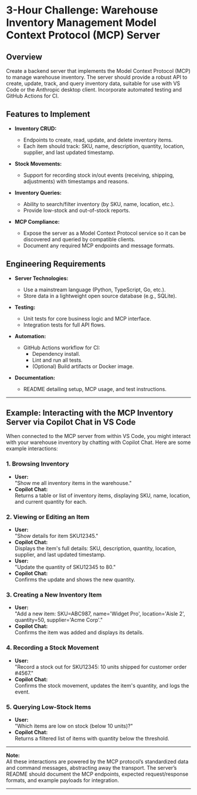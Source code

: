 # 3-Hour Challenge: Warehouse Inventory Management Model Context Protocol (MCP) Server

## Overview

Create a backend server that implements the Model Context Protocol (MCP) to manage warehouse inventory. The server should provide a robust API to create, update, track, and query inventory data, suitable for use with VS Code or the Anthropic desktop client. Incorporate automated testing and GitHub Actions for CI.

## Features to Implement

- **Inventory CRUD:**  
  - Endpoints to create, read, update, and delete inventory items.
  - Each item should track: SKU, name, description, quantity, location, supplier, and last updated timestamp.

- **Stock Movements:**  
  - Support for recording stock in/out events (receiving, shipping, adjustments) with timestamps and reasons.

- **Inventory Queries:**  
  - Ability to search/filter inventory (by SKU, name, location, etc.).
  - Provide low-stock and out-of-stock reports.

- **MCP Compliance:**  
  - Expose the server as a Model Context Protocol service so it can be discovered and queried by compatible clients.
  - Document any required MCP endpoints and message formats.

## Engineering Requirements

- **Server Technologies:**  
  - Use a mainstream language (Python, TypeScript, Go, etc.).
  - Store data in a lightweight open source database (e.g., SQLite).

- **Testing:**  
  - Unit tests for core business logic and MCP interface.
  - Integration tests for full API flows.

- **Automation:**  
  - GitHub Actions workflow for CI:
    - Dependency install.
    - Lint and run all tests.
    - (Optional) Build artifacts or Docker image.

- **Documentation:**  
  - README detailing setup, MCP usage, and test instructions.

---

## Example: Interacting with the MCP Inventory Server via Copilot Chat in VS Code

When connected to the MCP server from within VS Code, you might interact with your warehouse inventory by chatting with Copilot Chat. Here are some example interactions:

### 1. Browsing Inventory

- **User:**  
  "Show me all inventory items in the warehouse."
- **Copilot Chat:**  
  Returns a table or list of inventory items, displaying SKU, name, location, and current quantity for each.

### 2. Viewing or Editing an Item

- **User:**  
  "Show details for item SKU12345."
- **Copilot Chat:**  
  Displays the item's full details: SKU, description, quantity, location, supplier, and last updated timestamp.
- **User:**  
  "Update the quantity of SKU12345 to 80."
- **Copilot Chat:**  
  Confirms the update and shows the new quantity.

### 3. Creating a New Inventory Item

- **User:**  
  "Add a new item: SKU=ABC987, name='Widget Pro', location='Aisle 2', quantity=50, supplier='Acme Corp'."
- **Copilot Chat:**  
  Confirms the item was added and displays its details.

### 4. Recording a Stock Movement

- **User:**  
  "Record a stock out for SKU12345: 10 units shipped for customer order #4567."
- **Copilot Chat:**  
  Confirms the stock movement, updates the item's quantity, and logs the event.

### 5. Querying Low-Stock Items

- **User:**  
  "Which items are low on stock (below 10 units)?"
- **Copilot Chat:**  
  Returns a filtered list of items with quantity below the threshold.

---

**Note:**  
All these interactions are powered by the MCP protocol’s standardized data and command messages, abstracting away the transport. The server’s README should document the MCP endpoints, expected request/response formats, and example payloads for integration.

---